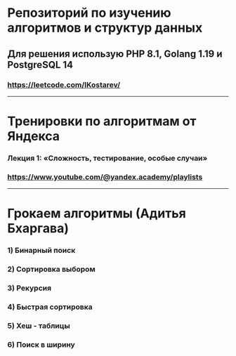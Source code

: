 # Репозиторий по изучению алгоритмов и структур данных

## Для решения использую PHP 8.1, Golang 1.19 и PostgreSQL 14

### https://leetcode.com/IKostarev/

---

# Тренировки по алгоритмам от Яндекса

### Лекция 1: «Сложность, тестирование, особые случаи»

### https://www.youtube.com/@yandex.academy/playlists

---

# Грокаем алгоритмы (Адитья Бхаргава)

### 1) Бинарный поиск
### 2) Сортировка выбором
### 3) Рекурсия
### 4) Быстрая сортировка
### 5) Хеш - таблицы
### 6) Поиск в ширину